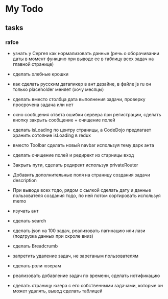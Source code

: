 # My Todo #  

## tasks 

### rafce

- узнать у Сергея как нормализовать данные (речь о оборачивании даты в момент функцию при выводе ее в таблицу всех задач на главной странице)

- сделать хлебные крошки

- как сделать русским датапикер в ант дезайне, в файле js ru он только placeholder меняет (хочу месяцы)

- сделать вместо столбца дата выполнения задачи, проверку просрочена задача или нет 

- окно сообщения ответа ошибки сервера при регистрации, сделать кнопку закрыть сообщение + очищение полей

- сделать isLoading по центру страницы, а CodeDojo предлагает хранить сотояние isLoading в redux

- вместо Toolbar сделать  новый navbar используя тему дарк анта

- сделать очищение полей и редирект из старницы вход

- Закрыть пути, сделать редирект используя privateRouter

- Добавить дополнительные поля на страницу создания задачи description

- При выводе всех тодо, рядом с сылкой сделать дату и данные пользователя создания тодо, по ней потом сортировать используя memo

- изучать ант

- сделать search

- сделать json на 100 задач, реализовать пагинацию или лази (подгрузка данных при скроле вниз)

- сделать Breadcrumb

- запретить удаление задач, не зареганым пользователям

- сделать роли юзерам

- реализовать добавление задач по времени, сделать нотификацию

- сделать страницу юзера с его собственными задачами, которые он может удалять, вывод сделать таблицей

